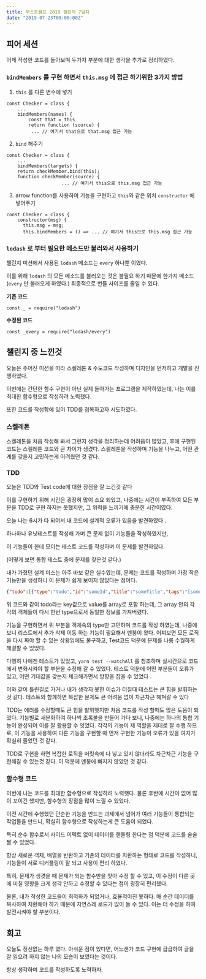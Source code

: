 ```yaml
---
title: 부스트캠프 2019 챌린지 7일차
date: "2019-07-23T00:00:00Z"
---
```


## 피어 세션

어제 작성한 코드를 돌아보며 두가지 부분에 대한 생각을 추가로 정리하였다.

### `bindMembers` 를 구현 하면서 `this.msg` 에 접근 하기위한 3가지 방법

1. `this` 를 다른 변수에 넣기

```javascript=
const Checker = class {
    ...
    bindMembers(names) {
        const that = this
        return function (source) {
         ... // 여기서 that으로 that.msg 접근 가능
```

2. `bind` 해주기

```javascript=
const Checker = class {
    ...
    bindMembers(targets) {
    return checkMember.bind(this);
    function checkMember(source) {
    				... // 여기서 this으로 this.msg 접근 가능
```

3. arrow function를 사용하여 기능을 구현하고 `this`와 같은 위치 `constructor` 에 넣어주기

```javascript=
const Checker = class {
    constructor(msg) {
      this.msg = msg;
      this.bindMembers = () => ... // 여기서 this으로 this.msg 접근 가능
```

### `lodash` 로 부터 필요한 메소드만 불러와서 사용하기

챌린지 미션에서 사용된 `lodash` 메소드는 `every` 하나뿐 이였다.

이를 위해 `lodash` 의 모든 메소드를 불러오는 것은 불필요 하기 때문에 한가지 메소드 (`every` 만 불러오게 하였다.) 최종적으로 번들 사이즈를 줄일 수 있다.

**기존 코드**

```javascript=
const _ = require("lodash")
```

**수정된 코드**

```javascript=
const _every = require("lodash/every")
```

## 챌린지 중 느낀것

오늘은 주어진 미션을 따라 스켈레톤 & 수도코드 작성하며 디자인을 먼저하고 개발을 진행하였다.

이번에는 간단한 함수 구현이 아닌 실제 돌아가는 프로그램을 제작하였는데, 나는 이를 최대한 함수형으로 작성하려 노력했다.

또한 코드를 작성함에 있어 TDD를 접목하고자 시도하였다.

### 스켈레톤

스켈레톤을 처음 작성해 봐서 그런지 생각을 정리하는데 어려움이 많았고, 후에 구현된 코드는 스켈레톤 코드와 큰 차이가 생겼다. 스켈레톤을 작성하며 기능을 나누고, 어떤 관계를 갖을지 고민하는게 어려웠던 것 같다.

### TDD

오늘은 TDD와 Test code에 대한 장점을 잘 느긴것 같다

이를 구현하기 위해 시간은 굉장히 많이 소요 되었고, 나중에는 시간이 부족하여 모든 부분을 TDD로 구현 하지는 못했지만, 그 위력을 느끼기에 충분한 시간이였다.

오늘 나는 6시가 다 되어서 내 코드에 설계적 오류가 있음을 발견하였다 .

하나하나 유닛테스트를 작성해 가며 큰 문제 없이 기능들을 작성하였지만,

이 기능들이 한데 모이는 테스트 코드를 작성하며 이 문제를 발견하였다.

(어떻게 보면 통합 테스트 중에 문제를 찾은것 같다.)

내가 가졌던 설계 미스는 아주 바보 같은 실수였는데, 문제는 코드를 작성하며 가장 작은 기능만을 생성하니 이 문제가 쉽게 보이지 않았다는 점이다.

```json
{"todo":[{"type":"todo","id":"someId","title":"someTitle","tags":"[someTag]"}...
```

위 코드와 같이 todo라는 key값으로 value를 array로 포함 하는데, 그 array 안의 각각의 객체들이 다시 한번 type으로서 동일한 정보를 가져버렸다.

기능을 구현하면서 위 부분을 객체속의 type만 고민하며 코드를 작성 하였는데, 나중에 보니 리스트에서 추가 삭제 이동 하는 기능이 필요해서 멘붕이 왔다. 어찌보면 모든 로직을 다시 짜야 할 수 있는 상황임에도 불구하고, Test코드 덕분에 문제를 나름 수월하게 해결할 수 있었다.

다행히 나에겐 테스트가 있었고, `yarn test --watchAll` 를 참조하며 실시간으로 코드에서 변화시켜야 할 부분을 수정해 갈 수 있었다. 테스트 덕분에 어떤 부분들이 오류가 있고, 어떤 기대값을 갖는지 체크해가면서 방향을 잡을 수 있었다 .

이와 같이 틀린길로 가거나 내가 생각지 못한 이슈가 터질때 테스트는 큰 힘을 발휘하는것 같다. 테스트와 함께하면 복잡한 문제도 큰 어려움 없이 차근차근 헤쳐갈 수 있다

TDD는 에러를 수정할때도 큰 힘을 발휘햇지만 처음 코드를 작성 할때도 많은 도움이 되었다. 기능별로 새분화하여 하나씩 초록불을 만들어 가다 보니, 나중에는 하나의 통합 기능이 완성되어 이를 잘 활용할 수 잇었다. 각각의 기능이 제 역할을 제대로 잘 수행 하므로, 이 기능을 사용하여 다른 기능을 구현할 때 먼저 구현한 기능이 오류가 있을 여지가 확실히 줄었던 것 같다.

TDD로 구현을 하면 복잡한 로직을 머릿속에 다 넣고 있지 않더라도 차근차근 기능을 구현해갈 수 있는것 같다. 이 덕분에 멘붕에 빠지지 않았던 것 같다.

### 함수형 코드

이번에 나는 코드를 최대한 함수형으로 작성하려 노력햇다. 물론 후반에 시간이 없어 많이 꼬이긴 했지만, 함수형의 장점을 많이 느낄 수 있었다.

이전 시간에 수행했던 단순한 기능을 만드는 과제에서 넘어가 여러 기능들이 통합되는 작업물을 만드니, 확실히 함수형으로 작성하는게 큰 도움이 되었다.

특히 순수 함수로서 사이드 이펙트 없이 데이터를 핸들링 한다는 점 덕분에 코드를 술술 짤 수 있었다.

항상 새로운 객체, 배열을 반환하고 기존의 데이터를 치환하는 형태로 코드를 작성하니, 기능들이 서로 디커플링이 잘 되고 사용이 편리 하였다.

특히, 문제가 생겻을 때 문제가 되는 함수만을 찾아 수정 할 수 있고, 이 수정이 다른 곳에 미칠 영향을 크게 생각 안하고 수정할 수 있다는 점이 굉장히 편리했다.

물론, 내가 작성한 코드들이 최적화가 되었거나, 효율적이진 못하다. 매 순간 데이터를 복사하여 치환해야 하기 때문에 자연스레 로드가 많이 들 수 있다. 이는 더 수정을 하여 발전시켜야 할 부분이다.

## 회고

오늘도 정신없는 하루 였다. 아쉬운 점이 있다면, 어느샌가 코드 구현에 급급하여 글을 잘 읽으려 하지 않는 나의 모습이 보였다는 것이다.

항상 생각하며 코드를 작성하도록 노력하자.
